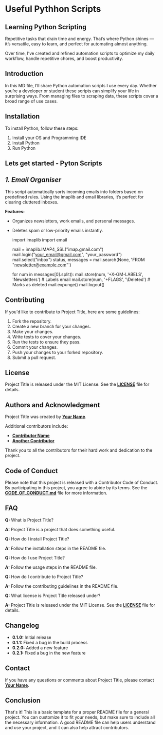 # **Useful Pythhon Scripts**

## **Learning Python Scripting**

Repetitive tasks that drain time and energy. That’s where Python shines — it’s versatile, easy to learn, and perfect for automating almost anything.

Over time, I’ve created and refined automation scripts to optimize my daily workflow, handle repetitive chores, and boost productivity.


## **Introduction**

In this MD file, I’ll share Python automation scripts I use every day. Whether you’re a developer or student these scripts can simplify your life in surprising ways. From managing files to scraping data, these scripts cover a broad range of use cases.


## **Installation**

To install Python, follow these steps:

1. Install your OS and Programming IDE
2. Install Python
3. Run Python

## **Lets get started - Pyton Scripts**

## *1. Email Organiser*
This script automatically sorts incoming emails into folders based on predefined rules. Using the imaplib and email libraries, it’s perfect for clearing cluttered inboxes.

**Features:**
- Organizes newsletters, work emails, and personal messages.
- Deletes spam or low-priority emails instantly.

	import imaplib
	import email

	mail = imaplib.IMAP4_SSL("imap.gmail.com")
	mail.login("your_email@gmail.com", "your_password")
	mail.select("inbox")
	status, messages = mail.search(None, 'FROM "newsletter@example.com"')

	for num in messages[0].split():
		mail.store(num, '+X-GM-LABELS', 'Newsletters')  # Labels email
		mail.store(num, '+FLAGS', '\\Deleted')  # Marks as deleted
	mail.expunge()
	mail.logout()

## **Contributing**

If you'd like to contribute to Project Title, here are some guidelines:

1. Fork the repository.
2. Create a new branch for your changes.
3. Make your changes.
4. Write tests to cover your changes.
5. Run the tests to ensure they pass.
6. Commit your changes.
7. Push your changes to your forked repository.
8. Submit a pull request.

## **License**

Project Title is released under the MIT License. See the **[LICENSE](https://www.blackbox.ai/share/LICENSE)** file for details.

## **Authors and Acknowledgment**

Project Title was created by **[Your Name](https://github.com/username)**.

Additional contributors include:

- **[Contributor Name](https://github.com/contributor-name)**
- **[Another Contributor](https://github.com/another-contributor)**

Thank you to all the contributors for their hard work and dedication to the project.

## **Code of Conduct**

Please note that this project is released with a Contributor Code of Conduct. By participating in this project, you agree to abide by its terms. See the **[CODE_OF_CONDUCT.md](https://www.blackbox.ai/share/CODE_OF_CONDUCT.md)** file for more information.

## **FAQ**

**Q:** What is Project Title?

**A:** Project Title is a project that does something useful.

**Q:** How do I install Project Title?

**A:** Follow the installation steps in the README file.

**Q:** How do I use Project Title?

**A:** Follow the usage steps in the README file.

**Q:** How do I contribute to Project Title?

**A:** Follow the contributing guidelines in the README file.

**Q:** What license is Project Title released under?

**A:** Project Title is released under the MIT License. See the **[LICENSE](https://www.blackbox.ai/share/LICENSE)** file for details.

## **Changelog**

- **0.1.0:** Initial release
- **0.1.1:** Fixed a bug in the build process
- **0.2.0:** Added a new feature
- **0.2.1:** Fixed a bug in the new feature

## **Contact**

If you have any questions or comments about Project Title, please contact **[Your Name](you@example.com)**.

## **Conclusion**

That's it! This is a basic template for a proper README file for a general project. You can customize it to fit your needs, but make sure to include all the necessary information. A good README file can help users understand and use your project, and it can also help attract contributors.

